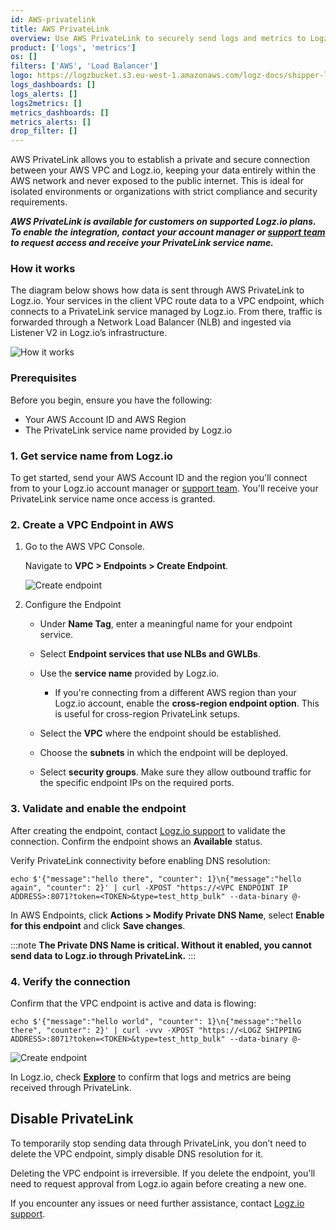 ```yaml
---
id: AWS-privatelink
title: AWS PrivateLink
overview: Use AWS PrivateLink to securely send logs and metrics to Logz.io over a private network connection.
product: ['logs', 'metrics']
os: []
filters: ['AWS', 'Load Balancer']
logo: https://logzbucket.s3.eu-west-1.amazonaws.com/logz-docs/shipper-logos/PrivateLink.svg
logs_dashboards: []
logs_alerts: []
logs2metrics: []
metrics_dashboards: []
metrics_alerts: []
drop_filter: []
---
```


AWS PrivateLink allows you to establish a private and secure connection between your AWS VPC and Logz.io, keeping your data entirely within the AWS network and never exposed to the public internet. This is ideal for isolated environments or organizations with strict compliance and security requirements.

***AWS PrivateLink is available for customers on supported Logz.io plans. To enable the integration, contact your account manager or [support team](mailto:help@logz.io) to request access and receive your PrivateLink service name.***

### How it works

The diagram below shows how data is sent through AWS PrivateLink to Logz.io. Your services in the client VPC route data to a VPC endpoint, which connects to a PrivateLink service managed by Logz.io. From there, traffic is forwarded through a Network Load Balancer (NLB) and ingested via Listener V2 in Logz.io’s infrastructure.

![How it works](https://dytvr9ot2sszz.cloudfront.net/logz-docs/how-it-works.png)

### Prerequisites

Before you begin, ensure you have the following:

* Your AWS Account ID and AWS Region
* The PrivateLink service name provided by Logz.io


### 1. Get service name from Logz.io

To get started, send your AWS Account ID and the region you'll connect from to your Logz.io account manager or [support team](mailto:help@logz.io). You'll receive your PrivateLink service name once access is granted.

### 2. Create a VPC Endpoint in AWS

1. Go to the AWS VPC Console.

    Navigate to **VPC > Endpoints > Create Endpoint**.

    ![Create endpoint](https://dytvr9ot2sszz.cloudfront.net/logz-docs/create-endpoint.png)

2. Configure the Endpoint

    * Under **Name Tag**, enter a meaningful name for your endpoint service.

    * Select **Endpoint services that use NLBs and GWLBs**.

    * Use the **service name** provided by Logz.io.

        * If you're connecting from a different AWS region than your Logz.io account, enable the **cross-region endpoint option**. This is useful for cross-region PrivateLink setups.

    * Select the **VPC** where the endpoint should be established.

    * Choose the **subnets** in which the endpoint will be deployed.

    * Select **security groups**. Make sure they allow outbound traffic for the specific endpoint IPs on the required ports.

### 3. Validate and enable the endpoint

After creating the endpoint, contact [Logz.io support](mailto:help@logz.io) to validate the connection. Confirm the endpoint shows an **Available** status.

Verify PrivateLink connectivity before enabling DNS resolution:

```
echo $'{"message":"hello there", "counter": 1}\n{"message":"hello again", "counter": 2}' | curl -XPOST "https://<VPC ENDPOINT IP ADDRESS>:8071?token=<TOKEN>&type=test_http_bulk" --data-binary @-
```

In AWS Endpoints, click **Actions > Modify Private DNS Name**, select **Enable for this endpoint** and click **Save changes**. 

:::note
**The Private DNS Name is critical. Without it enabled, you cannot send data to Logz.io through PrivateLink.**
:::

### 4. Verify the connection

Confirm that the VPC endpoint is active and data is flowing:

```
echo $'{"message":"hello world", "counter": 1}\n{"message":"hello there", "counter": 2}' | curl -vvv -XPOST "https://<LOGZ SHIPPING ADDRESS>:8071?token=<TOKEN>&type=test_http_bulk" --data-binary @-
```

![Create endpoint](https://dytvr9ot2sszz.cloudfront.net/logz-docs/vpc-hello-world.png)

In Logz.io, check **[Explore](https://app.logz.io/#/dashboard/explore)** to confirm that logs and metrics are being received through PrivateLink.

## Disable PrivateLink

To temporarily stop sending data through PrivateLink, you don’t need to delete the VPC endpoint, simply disable DNS resolution for it.

Deleting the VPC endpoint is irreversible. If you delete the endpoint, you'll need to request approval from Logz.io again before creating a new one.


If you encounter any issues or need further assistance, contact [Logz.io support](mailto:help@logz.io).

